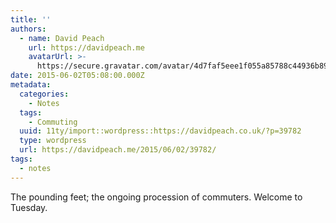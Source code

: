 ```yaml
---
title: ''
authors:
  - name: David Peach
    url: https://davidpeach.me
    avatarUrl: >-
      https://secure.gravatar.com/avatar/4d7faf5eee1f055a85788c44936b8995eaab6dfb004e7854ec747ccb272e91ee?s=96&d=mm&r=g
date: 2015-06-02T05:08:00.000Z
metadata:
  categories:
    - Notes
  tags:
    - Commuting
  uuid: 11ty/import::wordpress::https://davidpeach.co.uk/?p=39782
  type: wordpress
  url: https://davidpeach.me/2015/06/02/39782/
tags:
  - notes
---
```

The pounding feet; the ongoing procession of commuters. Welcome to Tuesday.